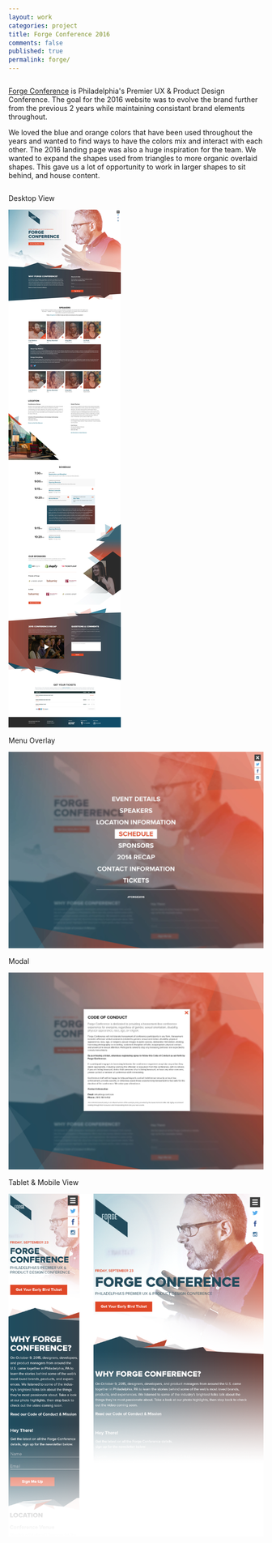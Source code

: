 ```yaml
---
layout: work
categories: project
title: Forge Conference 2016
comments: false
published: true
permalink: forge/
---
```

<div class="row clearfix">
	<div class="column full">
		<p><a href="http://www.forgeconf.com/" target="_blank">Forge Conference</a> is Philadelphia's Premier UX &amp; Product Design Conference. The goal for the 2016 website was to evolve the brand further from the previous 2 years while maintaining consistant brand elements throughout.</p>
		<p>We loved the blue and orange colors that have been used throughout the years and wanted to find ways to have the colors mix and interact with each other. The 2016 landing page was also a huge inspiration for the team. We wanted to expand the shapes used from triangles to more organic overlaid shapes. This gave us a lot of opportunity to work in larger shapes to sit behind, and house content.</p>
	</div>
</div>
<div class="row clearfix project-image">
	<div class="column full">
		<p class="caption">Desktop View</p>
		<img class="drop-shadow" src="/img/proj/forge/img-1.jpg" alt="">
	</div>
</div>
<div class="row clearfix project-image">
	<div class="column full">
		<p class="caption">Menu Overlay</p>
		<img class="drop-shadow" src="/img/proj/forge/img-4.jpg" alt="">
	</div>
</div>
<div class="row clearfix project-image">
	<div class="column full">
		<p class="caption">Modal</p>
		<img class="drop-shadow" src="/img/proj/forge/img-3.jpg" alt="">
	</div>
</div>
<div class="row clearfix project-image">
	<div class="column full">
		<p class="caption">Tablet &amp; Mobile View</p>
		<img src="/img/proj/forge/img-2.png" alt="">
	</div>
</div>
